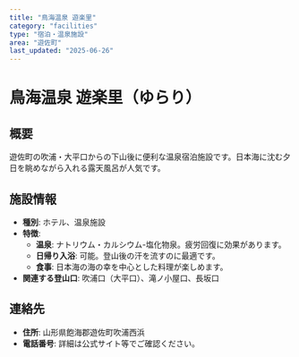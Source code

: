 ```yaml
---
title: "鳥海温泉 遊楽里"
category: "facilities"
type: "宿泊・温泉施設"
area: "遊佐町"
last_updated: "2025-06-26"
---
```


# 鳥海温泉 遊楽里（ゆらり）

## 概要
遊佐町の吹浦・大平口からの下山後に便利な温泉宿泊施設です。日本海に沈む夕日を眺めながら入れる露天風呂が人気です。

## 施設情報
- **種別**: ホテル、温泉施設
- **特徴**:
    - **温泉**: ナトリウム・カルシウム-塩化物泉。疲労回復に効果があります。
    - **日帰り入浴**: 可能。登山後の汗を流すのに最適です。
    - **食事**: 日本海の海の幸を中心とした料理が楽しめます。
- **関連する登山口**: 吹浦口（大平口）、滝ノ小屋口、長坂口

## 連絡先
- **住所**: 山形県飽海郡遊佐町吹浦西浜
- **電話番号**: 詳細は公式サイト等でご確認ください。